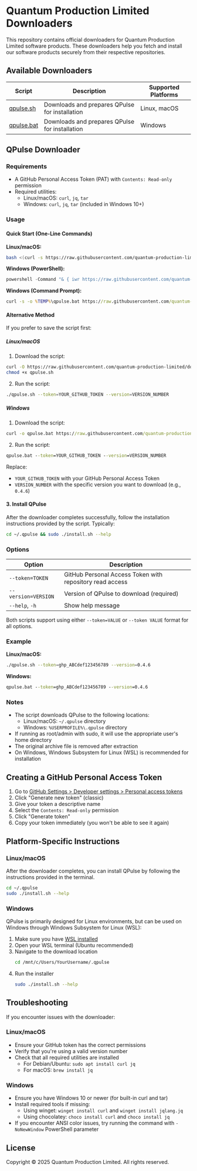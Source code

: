 # Quantum Production Limited Downloaders

This repository contains official downloaders for Quantum Production Limited software products. These downloaders help you fetch and install our software products securely from their respective repositories.

## Available Downloaders

| Script                     | Description                                    | Supported Platforms |
| -------------------------- | ---------------------------------------------- | ------------------- |
| [qpulse.sh](./qpulse.sh)   | Downloads and prepares QPulse for installation | Linux, macOS        |
| [qpulse.bat](./qpulse.bat) | Downloads and prepares QPulse for installation | Windows             |

## QPulse Downloader

### Requirements

- A GitHub Personal Access Token (PAT) with `Contents: Read-only` permission
- Required utilities:
  - Linux/macOS: `curl`, `jq`, `tar`
  - Windows: `curl`, `jq`, `tar` (included in Windows 10+)

### Usage

#### Quick Start (One-Line Commands)

**Linux/macOS:**

```bash
bash <(curl -s https://raw.githubusercontent.com/quantum-production-limited/downloaders/main/qpulse.sh) --token=YOUR_GITHUB_TOKEN --version=VERSION_NUMBER
```

**Windows (PowerShell):**

```powershell
powershell -Command "& { iwr https://raw.githubusercontent.com/quantum-production-limited/downloaders/main/qpulse.bat -OutFile $env:TEMP\qpulse.bat; & $env:TEMP\qpulse.bat --token=YOUR_GITHUB_TOKEN --version=VERSION_NUMBER }"
```

**Windows (Command Prompt):**

```cmd
curl -s -o %TEMP%\qpulse.bat https://raw.githubusercontent.com/quantum-production-limited/downloaders/main/qpulse.bat && %TEMP%\qpulse.bat --token=YOUR_GITHUB_TOKEN --version=VERSION_NUMBER
```

#### Alternative Method

If you prefer to save the script first:

##### Linux/macOS

1. Download the script:

```bash
curl -O https://raw.githubusercontent.com/quantum-production-limited/downloaders/main/qpulse.sh
chmod +x qpulse.sh
```

2. Run the script:

```bash
./qpulse.sh --token=YOUR_GITHUB_TOKEN --version=VERSION_NUMBER
```

##### Windows

1. Download the script:

```cmd
curl -o qpulse.bat https://raw.githubusercontent.com/quantum-production-limited/downloaders/main/qpulse.bat
```

2. Run the script:

```cmd
qpulse.bat --token=YOUR_GITHUB_TOKEN --version=VERSION_NUMBER
```

Replace:

- `YOUR_GITHUB_TOKEN` with your GitHub Personal Access Token
- `VERSION_NUMBER` with the specific version you want to download (e.g., `0.4.6`)

#### 3. Install QPulse

After the downloader completes successfully, follow the installation instructions provided by the script. Typically:

```bash
cd ~/.qpulse && sudo ./install.sh --help
```

### Options

| Option              | Description                                              |
| ------------------- | -------------------------------------------------------- |
| `--token=TOKEN`     | GitHub Personal Access Token with repository read access |
| `--version=VERSION` | Version of QPulse to download (required)                 |
| `--help`, `-h`      | Show help message                                        |

Both scripts support using either `--token=VALUE` or `--token VALUE` format for all options.

### Example

**Linux/macOS:**

```bash
./qpulse.sh --token=ghp_ABCdef123456789 --version=0.4.6
```

**Windows:**

```cmd
qpulse.bat --token=ghp_ABCdef123456789 --version=0.4.6
```

### Notes

- The script downloads QPulse to the following locations:
  - Linux/macOS: `~/.qpulse` directory
  - Windows: `%USERPROFILE%\.qpulse` directory
- If running as root/admin with sudo, it will use the appropriate user's home directory
- The original archive file is removed after extraction
- On Windows, Windows Subsystem for Linux (WSL) is recommended for installation

## Creating a GitHub Personal Access Token

1. Go to [GitHub Settings > Developer settings > Personal access tokens](https://github.com/settings/tokens)
2. Click "Generate new token" (classic)
3. Give your token a descriptive name
4. Select the `Contents: Read-only` permission
5. Click "Generate token"
6. Copy your token immediately (you won't be able to see it again)

## Platform-Specific Instructions

### Linux/macOS

After the downloader completes, you can install QPulse by following the instructions provided in the terminal.

```bash
cd ~/.qpulse
sudo ./install.sh --help
```

### Windows

QPulse is primarily designed for Linux environments, but can be used on Windows through Windows Subsystem for Linux (WSL):

1. Make sure you have [WSL installed](https://learn.microsoft.com/en-us/windows/wsl/install)
2. Open your WSL terminal (Ubuntu recommended)
3. Navigate to the download location
   ```bash
   cd /mnt/c/Users/YourUsername/.qpulse
   ```
4. Run the installer
   ```bash
   sudo ./install.sh --help
   ```

## Troubleshooting

If you encounter issues with the downloader:

### Linux/macOS

- Ensure your GitHub token has the correct permissions
- Verify that you're using a valid version number
- Check that all required utilities are installed
  - For Debian/Ubuntu: `sudo apt install curl jq`
  - For macOS: `brew install jq`

### Windows

- Ensure you have Windows 10 or newer (for built-in curl and tar)
- Install required tools if missing:
  - Using winget: `winget install curl` and `winget install jqlang.jq`
  - Using chocolatey: `choco install curl` and `choco install jq`
- If you encounter ANSI color issues, try running the command with `-NoNewWindow` PowerShell parameter

## License

Copyright © 2025 Quantum Production Limited. All rights reserved.
